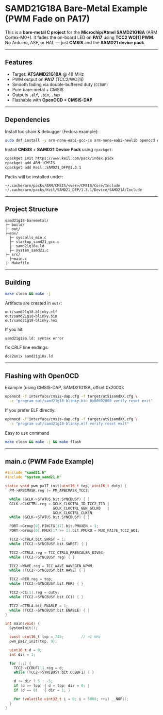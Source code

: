 # SAMD21G18A Bare-Metal Example (PWM Fade on PA17)

This is a **bare-metal C project** for the **Microchip/Atmel SAMD21G18A** (ARM Cortex-M0+).
It fades the on-board LED on **PA17** using **TCC2 WO[1] PWM**.
No Arduino, ASF, or HAL — just **CMSIS** and the **SAMD21 device pack**.

---

## Features
- Target: **ATSAMD21G18A** @ 48 MHz
- PWM output on **PA17** (TCC2/WO[1])
- Smooth fading via double-buffered duty (`CCBUF`)
- Pure bare-metal + CMSIS
- Outputs `.elf`, `.bin`, `.hex`
- Flashable with **OpenOCD + CMSIS-DAP**

---

## Dependencies

Install toolchain & debugger (Fedora example):

```bash
sudo dnf install -y arm-none-eabi-gcc-cs arm-none-eabi-newlib openocd dos2unix
```

Install **CMSIS** + **SAMD21 Device Pack** using `cpackget`:

```bash
cpackget init https://www.keil.com/pack/index.pidx
cpackget add ARM::CMSIS
cpackget add Keil::SAMD21_DFP@1.3.1
```

Packs will be installed under:

```
~/.cache/arm/packs/ARM/CMSIS/<ver>/CMSIS/Core/Include
~/.cache/arm/packs/Keil/SAMD21_DFP/1.3.1/Device/SAMD21A/Include
```

---

## Project Structure

```
samd21g18-baremetal/
├─ build/
├─ out/
├─env/
  ├─ syscalls_min.c
  ├─ startup_samd21_gcc.c
  ├─ samd21g18a.ld
  ├─ system_samd21.c
├─ src/
  ├─main.c
├─ Makefile
```

---

## Building

```bash
make clean && make -j
```

Artifacts are created in `out/`:

```
out/samd21g18-blinky.elf
out/samd21g18-blinky.bin
out/samd21g18-blinky.hex
```

If you hit:

```
samd21g18a.ld: syntax error
```

fix CRLF line endings:

```bash
dos2unix samd21g18a.ld
```

---

## Flashing with OpenOCD

Example (using CMSIS-DAP, SAMD21G18A, offset 0x2000):

```bash
openocd -f interface/cmsis-dap.cfg -f target/at91samdXX.cfg \
  -c "program out/samd21g18-blinky.bin 0x00002000 verify reset exit"
```

If you prefer ELF directly:

```bash
openocd -f interface/cmsis-dap.cfg -f target/at91samdXX.cfg \
  -c "program out/samd21g18-blinky.elf verify reset exit"
```

Easy to use command
```bash
make clean && make -j && make flash
```

---

## main.c (PWM Fade Example)

```c
#include "samd21.h"
#include "system_samd21.h"

static void pwm_pa17_init(uint16_t top, uint16_t duty) {
  PM->APBCMASK.reg |= PM_APBCMASK_TCC2;

  while (GCLK->STATUS.bit.SYNCBUSY) { }
  GCLK->CLKCTRL.reg = GCLK_CLKCTRL_ID_TCC2_TC3 |
                      GCLK_CLKCTRL_GEN_GCLK0   |
                      GCLK_CLKCTRL_CLKEN;
  while (GCLK->STATUS.bit.SYNCBUSY) { }

  PORT->Group[0].PINCFG[17].bit.PMUXEN = 1;
  PORT->Group[0].PMUX[17 >> 1].bit.PMUXO = MUX_PA17E_TCC2_WO1;

  TCC2->CTRLA.bit.SWRST = 1;
  while (TCC2->SYNCBUSY.bit.SWRST) { }

  TCC2->CTRLA.reg = TCC_CTRLA_PRESCALER_DIV64;
  while (TCC2->SYNCBUSY.reg) { }

  TCC2->WAVE.reg = TCC_WAVE_WAVEGEN_NPWM;
  while (TCC2->SYNCBUSY.bit.WAVE) { }

  TCC2->PER.reg = top;
  while (TCC2->SYNCBUSY.bit.PER) { }

  TCC2->CC[1].reg = duty;
  while (TCC2->SYNCBUSY.bit.CC1) { }

  TCC2->CTRLA.bit.ENABLE = 1;
  while (TCC2->SYNCBUSY.bit.ENABLE) { }
}

int main(void) {
  SystemInit();

  const uint16_t top = 749;        // ≈1 kHz
  pwm_pa17_init(top, 0);

  uint16_t d = 0;
  int dir = 1;

  for (;;) {
    TCC2->CCBUF[1].reg = d;
    while (TCC2->SYNCBUSY.bit.CCBUF1) { }

    d += dir ? 5 : -5;
    if (d >= top) { d = top; dir = 0; }
    if (d == 0)   { dir = 1; }

    for (volatile uint32_t i = 0; i < 5000; ++i) __NOP();
  }
}
```
